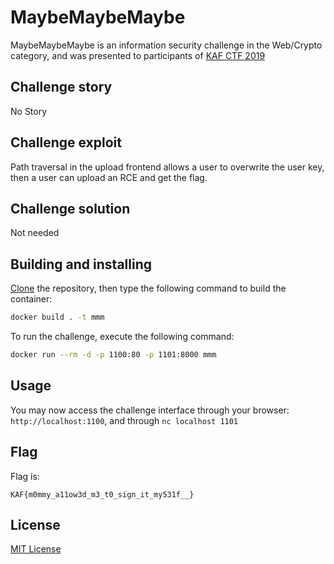 # MaybeMaybeMaybe

MaybeMaybeMaybe is an information security challenge in the Web/Crypto category, and was presented to participants of [KAF CTF 2019](https://ctf.kipodafterfree.com)

## Challenge story

No Story

## Challenge exploit

Path traversal in the upload frontend allows a user to overwrite the user key, then a user can upload an RCE and get the flag.

## Challenge solution

Not needed

## Building and installing

[Clone](https://github.com/NadavTasher/2019-MaybeMaybeMaybe/archive/master.zip) the repository, then type the following command to build the container:
```bash
docker build . -t mmm
```

To run the challenge, execute the following command:
```bash
docker run --rm -d -p 1100:80 -p 1101:8000 mmm
```

## Usage

You may now access the challenge interface through your browser: `http://localhost:1100`, and through `nc localhost 1101`

## Flag

Flag is:
```flagscript
KAF{m0mmy_a11ow3d_m3_t0_sign_it_my531f__}
```

## License
[MIT License](https://choosealicense.com/licenses/mit/)
